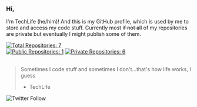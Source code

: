 ### Hi,
I'm TechLife (he/him)! And this is my GitHub profile, which is used by me to store and access my code stuff. Currently most ~~if not all~~ of my repositories are private but eventually I might publish some of them.

<a href="https://github.com/TachLaif?tab=repositories"><img src="https://img.shields.io/badge/Total%20Repositories-7-success" alt="Total Repositories: 7"></img></a><br>
<a href="https://github.com/TachLaif?tab=repositories"><img src="https://img.shields.io/badge/Public%20Repositories-1-success" alt="Public Repositories: 1"></img></a>
<a href="https://github.com/TachLaif?tab=repositories"><img src="https://img.shields.io/badge/Private%20Repositories-6-red" alt="Private Repositories: 6"></img></a><br><br>



> Sometimes I code stuff and sometimes I don't...that's how life works, I guess
> - TechLife

<img alt="Twitter Follow" src="https://img.shields.io/twitter/follow/_Tech4Life_?style=for-the-badge"><br>

<!---

https://shields.io/

- 👋 Hi, I’m @TachLaif
- 👀 I’m interested in ...
- 🌱 I’m currently learning ...
- 💞️ I’m looking to collaborate on ...
- 📫 How to reach me ...


TachLaif/TachLaif is a ✨ special ✨ repository because its `README.md` (this file) appears on your GitHub profile.
You can click the Preview link to take a look at your changes.
--->
